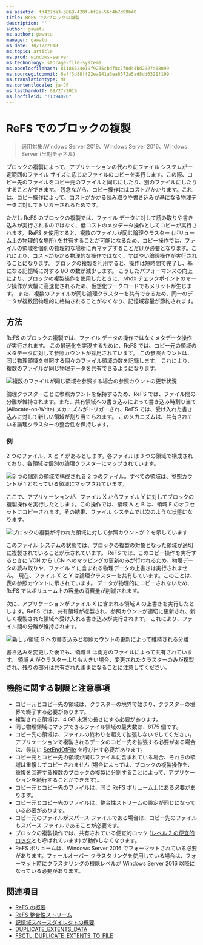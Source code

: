 ```yaml
---
ms.assetid: fd427da3-3869-428f-bf2a-56c4b7d99b40
title: ReFS でのブロックの複製
description: ''
author: gawatu
ms.author: gawatu
manager: gawatu
ms.date: 10/17/2018
ms.topic: article
ms.prod: windows-server
ms.technology: storage-file-systems
ms.openlocfilehash: 81186624e19f9235cbdf8c7f0d44bd2927a68099
ms.sourcegitcommit: 6aff3d88ff22ea141a6ea6572a5ad8dd6321f199
ms.translationtype: MT
ms.contentlocale: ja-JP
ms.lasthandoff: 09/27/2019
ms.locfileid: "71394020"
---
```

# <a name="block-cloning-on-refs"></a>ReFS でのブロックの複製

>適用対象:Windows Server 2019、Windows Server 2016、Windows Server (半期チャネル)

ブロックの複製によって、アプリケーションの代わりにファイル システムが一定範囲のファイル サイズに応じたファイルのコピーを実行します。この際、コピー先のファイルをコピー元のファイルと同じにしたり、別のファイルにしたりすることができます。 残念ながら、コピー操作にはコストがかかります。これは、コピー操作によって、コストがかかる読み取りや書き込みが基になる物理データに対してトリガーされるためです。 

ただし ReFS のブロックの複製では、ファイル データに対して読み取りや書き込みが実行されるのではなく、低コストのメタデータ操作としてコピーが実行されます。 ReFS を使用すると、複数のファイルが同じ論理クラスター (ボリューム上の物理的な場所) を共有することが可能になるため、コピー操作では、ファイルの領域を個別の物理的な場所に再マップすることだけが必要となります。これにより、コストがかかる物理的な操作ではなく、すばやい論理操作が実行されることになります。 ブロックの複製を利用すると、操作は短時間で完了し、基になる記憶域に対する I/O の数が減少します。 こうしたパフォーマンスの向上により、ブロックの複製操作を使用したときに、.vhdx チェックポイントのマージ操作が大幅に高速化されるため、仮想化ワークロードでもメリットが生じます。 また、複数のファイルが同じ論理クラスターを共有できるため、同一のデータが複数回物理的に格納されることがなくなり、記憶域容量が節約されます。 
  
## <a name="how-it-works"></a>方法 

ReFS のブロックの複製では、ファイル データの操作ではなくメタデータ操作が実行されます。 この最適化を実現するために、ReFS では、コピー元の領域のメタデータに対して参照カウントが採用されています。 この参照カウントは、同じ物理領域を参照する個々のファイル領域の数を記録します。 これにより、複数のファイルが同じ物理データを共有できるようになります。

![複数のファイルが同じ領域を参照する場合の参照カウントの更新状況](media/ref-count-example.gif)

論理クラスターごとに参照カウントを保持するため、ReFS では、ファイル間の分離が維持されます。また、共有領域への書き込みによって書き込み時割り当て (Allocate-on-Write) メカニズムがトリガーされ、ReFS では、受け入れた書き込みに対して新しい領域が割り当てられます。 このメカニズムは、共有されている論理クラスターの整合性を保持します。 

### <a name="example"></a>例
2 つのファイル、X と Y があるとします。各ファイルは 3 つの領域で構成されており、各領域は個別の論理クラスターにマップされています。

![3 つの個別の領域で構成される 2 つのファイル。すべての領域は、参照カウントが 1 となっている領域にマップされています。](media/block-clone-1.png)

ここで、アプリケーションが、ファイル X からファイル Y に対してブロックの複製操作を実行したとします。この操作では、領域 A と B は、領域 E のオフセットにコピーされます。その結果、ファイル システムでは次のような状態になります。

![ブロックの複製が行われた領域に対して参照カウントが 2 を示しています](media/block-clone-2.png)

このファイル システムの状態では、ブロックの複製の対象となった領域が適切に複製されていることが示されています。 ReFS では、このコピー操作を実行するときに VCN から LCN へのマッピングの更新のみが行われるため、物理データの読み取りや、ファイル Y に含まれる物理データの上書きは実行されません。 現在、ファイル X と Y は論理クラスターを共有しています。このことは、表の参照カウントに示されています。 データが物理的にコピーされないため、ReFS ではボリューム上の容量の消費量が削減されます。 

次に、アプリケーションがファイル X に含まれる領域 A の上書きを実行したとします。ReFS では、共有領域が複製され、参照カウントが適切に更新され、新しく複製された領域へ受け入れる書き込みが実行されます。 これにより、ファイル間の分離が維持されます。   

![新しい領域 G への書き込みと参照カウントの更新によって維持される分離](media/block-clone-3.png)

書き込みを変更した後でも、領域 B は両方のファイルによって共有されています。 領域 A がクラスターよりも大きい場合、変更されたクラスターのみが複製され、残りの部分は共有されたままになることに注意してください。


## <a name="functionality-restrictions-and-remarks"></a>機能に関する制限と注意事項
- コピー元とコピー先の領域は、クラスターの境界で始まり、クラスターの境界で終了する必要があります。 
- 複製される領域は、4 GB 未満の長さにする必要があります。 
- 同じ物理領域にマップできるファイル領域の最大数は、8175 個です。
- コピー先の領域は、ファイルの終わりを超えて拡張しないでしてください。 アプリケーションで複製されるデータのコピー先を拡張する必要がある場合は、最初に [SetEndOfFile](https://msdn.microsoft.com/library/windows/desktop/aa365531(v=vs.85).aspx) を呼び出す必要があります。 
- コピー元とコピー先の領域が同じファイルに含まれている場合、それらの領域は重複してコピーされません (場合によっては、ブロックの複製操作を、重複を回避する複数のブロックの複製に分割することによって、アプリケーションを続行することができます)。
- コピー元とコピー先のファイルは、同じ ReFS ボリューム上にある必要があります。 
- コピー元とコピー先のファイルは、[整合性ストリーム](https://msdn.microsoft.com/library/windows/desktop/gg258117(v=vs.85).aspx)の設定が同じになっている必要があります。 
- コピー元のファイルがスパース ファイルである場合は、コピー先のファイルもスパース ファイルであることが必要です。 
- ブロックの複製操作では、共有されている便宜的ロック ([レベル 2 の便宜的ロック](https://msdn.microsoft.com/library/windows/desktop/aa365713(v=vs.85).aspx)とも呼ばれています) が動作しなくなります。
- ReFS ボリュームは、Windows Server 2016 でフォーマットされている必要があります。フェールオーバー クラスタリングを使用している場合は、フォーマット時にクラスタリングの機能レベルが Windows Server 2016 以降になっている必要があります。 

## <a name="see-also"></a>関連項目

-   [ReFS の概要](refs-overview.md)
-   [ReFS 整合性ストリーム](integrity-streams.md)
-   [記憶域スペースダイレクトの概要](../storage-spaces/storage-spaces-direct-overview.md)
-   [DUPLICATE_EXTENTS_DATA](https://msdn.microsoft.com/library/windows/desktop/mt590821(v=vs.85).aspx)
-   [FSCTL_DUPLICATE_EXTENTS_TO_FILE](https://msdn.microsoft.com/library/windows/desktop/mt590823(v=vs.85).aspx)
